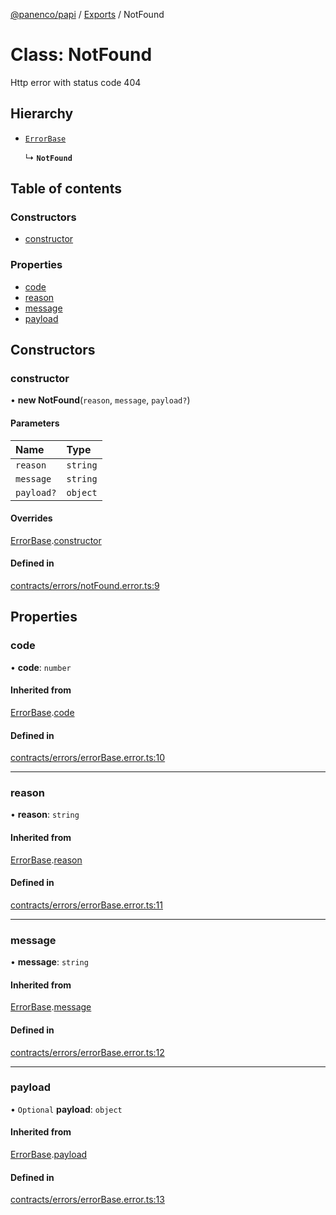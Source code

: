 [@panenco/papi](../README.md) / [Exports](../modules.md) / NotFound

# Class: NotFound

Http error with status code 404

## Hierarchy

- [`ErrorBase`](ErrorBase.md)

  ↳ **`NotFound`**

## Table of contents

### Constructors

- [constructor](NotFound.md#constructor)

### Properties

- [code](NotFound.md#code)
- [reason](NotFound.md#reason)
- [message](NotFound.md#message)
- [payload](NotFound.md#payload)

## Constructors

### constructor

• **new NotFound**(`reason`, `message`, `payload?`)

#### Parameters

| Name | Type |
| :------ | :------ |
| `reason` | `string` |
| `message` | `string` |
| `payload?` | `object` |

#### Overrides

[ErrorBase](ErrorBase.md).[constructor](ErrorBase.md#constructor)

#### Defined in

[contracts/errors/notFound.error.ts:9](https://github.com/Panenco/papi/blob/556ec9d/src/contracts/errors/notFound.error.ts#L9)

## Properties

### code

• **code**: `number`

#### Inherited from

[ErrorBase](ErrorBase.md).[code](ErrorBase.md#code)

#### Defined in

[contracts/errors/errorBase.error.ts:10](https://github.com/Panenco/papi/blob/556ec9d/src/contracts/errors/errorBase.error.ts#L10)

___

### reason

• **reason**: `string`

#### Inherited from

[ErrorBase](ErrorBase.md).[reason](ErrorBase.md#reason)

#### Defined in

[contracts/errors/errorBase.error.ts:11](https://github.com/Panenco/papi/blob/556ec9d/src/contracts/errors/errorBase.error.ts#L11)

___

### message

• **message**: `string`

#### Inherited from

[ErrorBase](ErrorBase.md).[message](ErrorBase.md#message)

#### Defined in

[contracts/errors/errorBase.error.ts:12](https://github.com/Panenco/papi/blob/556ec9d/src/contracts/errors/errorBase.error.ts#L12)

___

### payload

• `Optional` **payload**: `object`

#### Inherited from

[ErrorBase](ErrorBase.md).[payload](ErrorBase.md#payload)

#### Defined in

[contracts/errors/errorBase.error.ts:13](https://github.com/Panenco/papi/blob/556ec9d/src/contracts/errors/errorBase.error.ts#L13)
